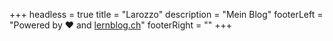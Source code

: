 +++
headless = true
title = "Larozzo"
description = "Mein Blog"
footerLeft = "Powered by ❤️ and [lernblog.ch](https://www.lernblog.ch)"
footerRight = ""
+++
